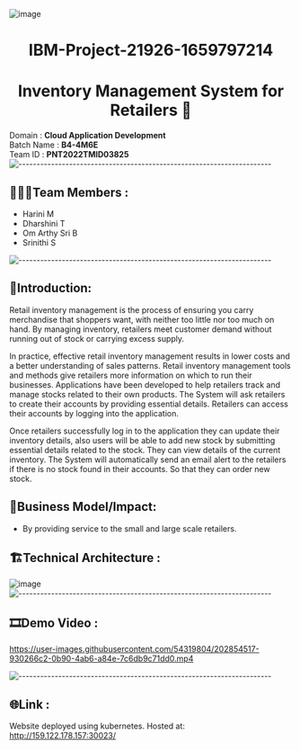 
![image](https://drive.google.com/uc?export=view&id=1VVuoeFifYRxzsYmywmB9r2XIk2NsFTtv)

<div align="center">
  
# **IBM-Project-21926-1659797214**
# **Inventory Management System for Retailers** 🏪    
  </div>
  
Domain :  **Cloud Application Development**    
Batch Name : **B4-4M6E**   
Team ID : **PNT2022TMID03825**
![----------------------------------------------------------------------](https://raw.githubusercontent.com/andreasbm/readme/master/assets/lines/rainbow.png)

## :people_holding_hands:Team Members :
- Harini M
- Dharshini T
- Om Arthy Sri B
- Srinithi S

![----------------------------------------------------------------------](https://raw.githubusercontent.com/andreasbm/readme/master/assets/lines/rainbow.png)

## 🎊Introduction: 
  Retail inventory management is the process of ensuring you carry merchandise that shoppers want, with neither too little nor too much on hand. By managing inventory, retailers meet customer demand without running out of stock or carrying excess supply.

  In practice, effective retail inventory management results in lower costs and a better understanding of sales patterns. Retail inventory management tools and methods give retailers more information on which to run their businesses. Applications have been developed to help retailers track and manage stocks related to their own products. The System will ask retailers to create their accounts by providing essential details. Retailers can access their accounts by logging into the application.

  Once retailers successfully log in to the application they can update their inventory details, also users will be able to add new stock by submitting essential details related to the stock. They can view details of the current inventory. The System will automatically send an email alert to the retailers if there is no stock found in their accounts. So that they can order new stock.

## 💼Business Model/Impact:
- By providing service to the small and large scale retailers.

## 🏗️Technical Architecture :
![image](https://drive.google.com/uc?export=view&id=1y83UOHrW-O5BODyIMWtL-9UWkP8KlMUS)
![----------------------------------------------------------------------](https://raw.githubusercontent.com/andreasbm/readme/master/assets/lines/rainbow.png)

## 🎞️Demo Video :

https://user-images.githubusercontent.com/54319804/202854517-930266c2-0b90-4ab6-a84e-7c6db9c71dd0.mp4

![----------------------------------------------------------------------](https://raw.githubusercontent.com/andreasbm/readme/master/assets/lines/rainbow.png)

## 🌐Link :
Website deployed using kubernetes.
Hosted at: http://159.122.178.157:30023/ 

